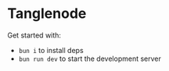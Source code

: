 # Tanglenode

Get started with:

- `bun i` to install deps
- `bun run dev` to start the development server